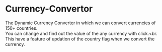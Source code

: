# Currency-Convertor
The Dynamic Currency Converter in which we can convert currencies of 150+ countries.<br>
You can change and find out the value of the any currency with click.<br.
This have a feature of updation of the country flag when we convert the currency.
